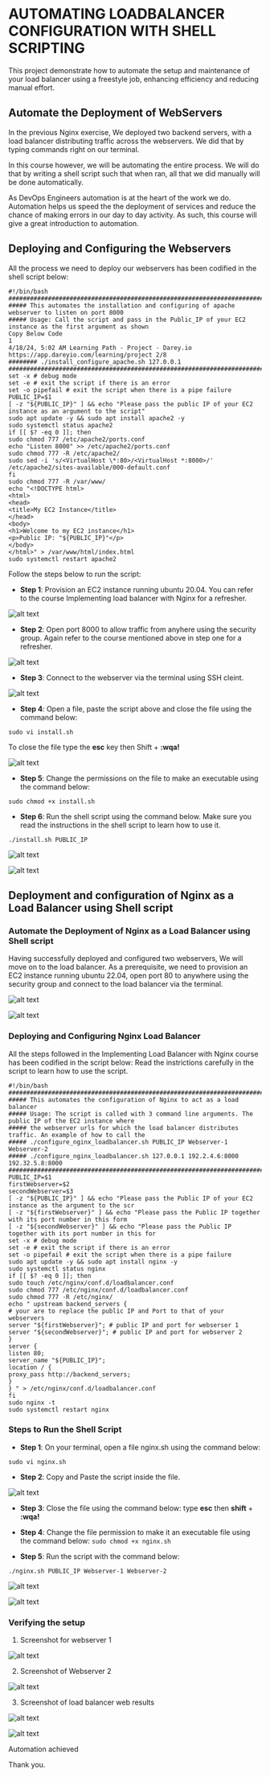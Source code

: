 # **AUTOMATING LOADBALANCER CONFIGURATION WITH SHELL SCRIPTING**

This project demonstrate how to automate the setup and maintenance of your load balancer using a freestyle job, enhancing efficiency and reducing manual effort.

## **Automate the Deployment of WebServers**
In the previous Nginx exercise, We deployed two backend servers, with a load balancer distributing traffic across the webservers. We did that by typing commands right on our terminal.

In this course however, we will be automating the entire process. We will do that by writing a shell script such that when ran, all that we did manually will be done automatically.

As DevOps Engineers automation is at the heart of the work we do. Automation helps us speed the the deployment of services and reduce the chance of making errors in our day to day activity. As such, this course will give a great introduction to automation.

## **Deploying and Configuring the Webservers**

All the process we need to deploy our webservers has been codified in the shell script below:

```console
#!/bin/bash
###########################################################################################################
##### This automates the installation and configuring of apache webserver to listen on port 8000
##### Usage: Call the script and pass in the Public_IP of your EC2 instance as the first argument as shown
Copy Below Code
1
4/18/24, 5:02 AM Learning Path - Project - Darey.io
https://app.dareyio.com/learning/project 2/8
######## ./install_configure_apache.sh 127.0.0.1
###########################################################################################################
set -x # debug mode
set -e # exit the script if there is an error
set -o pipefail # exit the script when there is a pipe failure
PUBLIC_IP=$1
[ -z "${PUBLIC_IP}" ] && echo "Please pass the public IP of your EC2 instance as an argument to the script"
sudo apt update -y && sudo apt install apache2 -y
sudo systemctl status apache2
if [[ $? -eq 0 ]]; then
sudo chmod 777 /etc/apache2/ports.conf
echo "Listen 8000" >> /etc/apache2/ports.conf
sudo chmod 777 -R /etc/apache2/
sudo sed -i 's/<VirtualHost \*:80>/<VirtualHost *:8000>/' /etc/apache2/sites-available/000-default.conf
fi
sudo chmod 777 -R /var/www/
echo "<!DOCTYPE html>
<html>
<head>
<title>My EC2 Instance</title>
</head>
<body>
<h1>Welcome to my EC2 instance</h1>
<p>Public IP: "${PUBLIC_IP}"</p>
</body>
</html>" > /var/www/html/index.html
sudo systemctl restart apache2
```

Follow the steps below to run the script:

- **Step 1**:  Provision an EC2 instance running ubuntu 20.04. You can refer to the course Implementing load balancer with Nginx for a refresher.

![alt text](<Images/Screenshot 1.png>)


- **Step 2**: Open port 8000 to allow traffic from anyhere using the security group. Again refer to the course mentioned above in step one for a refresher.

![alt text](<Images/Screenshot 2.png>)


- **Step 3**: Connect to the webserver via the terminal using SSH cleint.

![alt text](<Images/Screenshot 3.png>)


- **Step 4**: Open a file, paste the script above and close the file using the command below:

```sudo vi install.sh```

To close the file type the **esc** key then Shift + **:wqa!**

![alt text](<Images/Screenshot 4.png>)


- **Step 5**: Change the permissions on the file to make an executable using the command below:

```sudo chmod +x install.sh```

- **Step 6**: Run the shell script using the command below. Make sure you read the instructions in the shell script to learn how to use it.

```./install.sh PUBLIC_IP```

![alt text](<Images/Screenshot 5.png>)

![alt text](<Images/Screenshot 6.png>)

## **Deployment and configuration of Nginx as a Load Balancer using Shell script**

### **Automate the Deployment of Nginx as a Load Balancer using Shell script**

Having successfully deployed and configured two webservers, We will move on to the load balancer. As a prerequisite, we need to provision an EC2 instance running ubuntu 22.04, open port 80 to anywhere using the security group and connect to the load balancer via the terminal.

![alt text](<Images/Screenshot 7.png>)


![alt text](<Images/Screenshot 8.png>)


### **Deploying and Configuring Nginx Load Balancer**

All the steps followed in the Implementing Load Balancer with Nginx course has been codified in the script below: Read the instrictions carefully in the script to learn how to use the script.

```console
#!/bin/bash
########################################################################################################
##### This automates the configuration of Nginx to act as a load balancer
##### Usage: The script is called with 3 command line arguments. The public IP of the EC2 instance where
##### the webserver urls for which the load balancer distributes traffic. An example of how to call the
##### ./configure_nginx_loadbalancer.sh PUBLIC_IP Webserver-1 Webserver-2
##### ./configure_nginx_loadbalancer.sh 127.0.0.1 192.2.4.6:8000 192.32.5.8:8000
########################################################################################################
PUBLIC_IP=$1
firstWebserver=$2
secondWebserver=$3
[ -z "${PUBLIC_IP}" ] && echo "Please pass the Public IP of your EC2 instance as the argument to the scr
[ -z "${firstWebserver}" ] && echo "Please pass the Public IP together with its port number in this form
[ -z "${secondWebserver}" ] && echo "Please pass the Public IP together with its port number in this for
set -x # debug mode
set -e # exit the script if there is an error
set -o pipefail # exit the script when there is a pipe failure
sudo apt update -y && sudo apt install nginx -y
sudo systemctl status nginx
if [[ $? -eq 0 ]]; then
sudo touch /etc/nginx/conf.d/loadbalancer.conf
sudo chmod 777 /etc/nginx/conf.d/loadbalancer.conf
sudo chmod 777 -R /etc/nginx/
echo " upstream backend_servers {
# your are to replace the public IP and Port to that of your webservers
server "${firstWebserver}"; # public IP and port for webserser 1
server "${secondWebserver}"; # public IP and port for webserver 2
}
server {
listen 80;
server_name "${PUBLIC_IP}";
location / {
proxy_pass http://backend_servers;
}
} " > /etc/nginx/conf.d/loadbalancer.conf
fi
sudo nginx -t
sudo systemctl restart nginx
```

### **Steps to Run the Shell Script**

- **Step 1**: On your terminal, open a file nginx.sh using the command below:

```sudo vi nginx.sh```

- **Step 2**: Copy and Paste the script inside the file.

![alt text](<Images/Screenshot 9.png>)

- **Step 3**: Close the file using the command below:
type **esc** then **shift** + **:wqa!**

- **Step 4**: Change the file permission to make it an executable file using the command below: ```sudo chmod +x nginx.sh```

- **Step 5**: Run the script with the command below:

```./nginx.sh PUBLIC_IP Webserver-1 Webserver-2```

![alt text](<Images/Screenshot 10.png>)

![alt text](<Images/Screenshot 11.png>)


### **Verifying the setup**

1. Screenshot for webserver 1

![alt text](<Images/Screenshot 12.png>)

2. Screenshot of Webserver 2

![alt text](<Images/Screenshot 13.png>)

3. Screenshot of load balancer web results

![alt text](<Images/Screenshot 14.png>)

![alt text](<Images/Screenshot 15.png>)


Automation achieved

Thank you.
